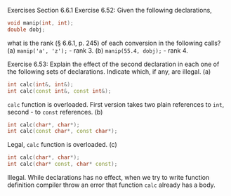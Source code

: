 Exercises Section 6.6.1
Exercise 6.52: Given the following declarations,
```c++
void manip(int, int);
double dobj;
```
what is the rank (§ 6.6.1, p. 245) of each conversion in the following calls?
(a) `manip('a', 'z');` - rank 3.
(b) `manip(55.4, dobj);` - rank 4.

Exercise 6.53: Explain the effect of the second declaration in each one of
the following sets of declarations. Indicate which, if any, are illegal.
(a) 
```c++
int calc(int&, int&);
int calc(const int&, const int&);
```
`calc` function is overloaded. First version takes two plain references to `int`, second - to `const` references.
(b) 
```c++
int calc(char*, char*);
int calc(const char*, const char*);
```
Legal, `calc` function is overloaded.
(c) 
```c++
int calc(char*, char*);
int calc(char* const, char* const);
```
Illegal. While declarations has no effect, when we try to write function definition compiler throw an error that function `calc` already has a body.